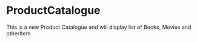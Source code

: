 # ProductCatalogue
This is a new Product Catalogue and will display list of Books, Movies and otherItem
